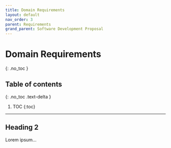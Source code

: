 ```yaml
---
title: Domain Requirements
layout: default
nav_order: 3
parent: Requirements
grand_parent: Software Development Proposal
---
```


[//]: <> (These requirements are specific to a particular domain or industry and may include regulations, standards, or best practices that must be followed.)

# Domain Requirements
{: .no_toc }

## Table of contents
{: .no_toc .text-delta }

1. TOC
{:toc}

---

## Heading 2

Lorem ipsum...
